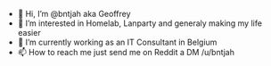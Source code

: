 - 👋 Hi, I’m @bntjah aka Geoffrey
- 👀 I’m interested in Homelab, Lanparty and generaly making my  life easier
- 🌱 I’m currently working as an IT Consultant in Belgium
- 📫 How to reach me just send me on Reddit a DM /u/bntjah

<!---
bntjah/bntjah is a ✨ special ✨ repository because its `README.md` (this file) appears on your GitHub profile.
You can click the Preview link to take a look at your changes.
--->

